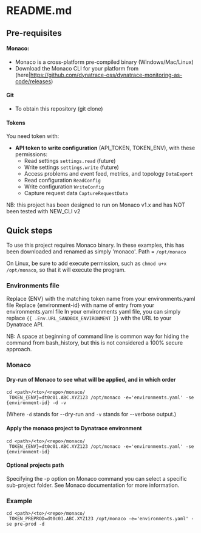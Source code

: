 # README.md

## Pre-requisites

#### Monaco:

-  Monaco is a cross-platform pre-compiled binary (Windows/Mac/Linux)
-  Download the Monaco CLI for your platform from (here|https://github.com/dynatrace-oss/dynatrace-monitoring-as-code/releases)

#### Git

-  To obtain this repository (git clone)

#### Tokens

You need token with:
- **API token to write configuration** (API_TOKEN, TOKEN_ENV), with these permissions:
  - Read settings 	`settings.read` (future)
  - Write settings 	`settings.write` (future)
  - Access problems and event feed, metrics, and topology 	`DataExport`
  - Read configuration 	`ReadConfig`
  - Write configuration 	`WriteConfig`
  - Capture request data    `CaptureRequestData`
  
NB: this project has been designed to run on Monaco v1.x and has NOT been tested with NEW_CLI v2

## Quick steps

To use this project requires Monaco binary. In these examples, this has been downloaded and renamed as simply 'monaco'.
Path = `/opt/monaco`

On Linux, be sure to add execute permission, such as `chmod u+x /opt/monaco`, so that it will execute the program.

### Environments file

Replace {ENV} with the matching token name from your environments.yaml file
Replace {environment-id} with name of entry from your environments.yaml file
In your environments yaml file, you can simply replace `{{ .Env.URL_SANDBOX_ENVIRONMENT }}` with the URL to your Dynatrace API.

NB: A space at beginning of command line is common way for hiding the command from bash_history, but this is not considered a 100% secure approach. 

### Monaco
#### Dry-run of Monaco to see what will be applied, and in which order
```
cd <path>/<to>/<repo>/monaco/
 TOKEN_{ENV}=dt0c01.ABC.XYZ123 /opt/monaco -e='environments.yaml' -se {environment-id} -d -v
```
(Where `-d` stands for --dry-run and `-v` stands for --verbose output.)

#### Apply the monaco project to Dynatrace environment
```
cd <path>/<to>/<repo>/monaco/
 TOKEN_{ENV}=dt0c01.ABC.XYZ123 /opt/monaco -e='environments.yaml' -se {environment-id}
```

#### Optional projects path
Specifying the -p option on Monaco command you can select a specific sub-project folder. See Monaco documentation for more information.

### Example

```
cd <path>/<to>/<repo>/monaco/
 TOKEN_PREPROD=dt0c01.ABC.XYZ123 /opt/monaco -e='environments.yaml' -se pre-prod -d
```


